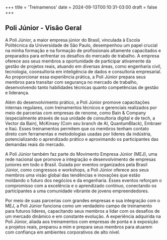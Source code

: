 +++
title = 'Treinamenos'
date = 2024-09-13T00:10:31-03:00
draft = false
+++
## Poli Júnior - Visão Geral

A Poli Júnior, a maior empresa júnior do Brasil, vinculada à Escola Politécnica da Universidade de São Paulo, desempenhou um papel crucial na minha formação e na formação de profissionais altamente capacitados e preparados para enfrentar os desafios do mercado de trabalho. A empresa oferece aos seus membros a oportunidade de participar ativamente da gestão de projetos reais, atuando em diversas áreas, como engenharia civil, tecnologia, coonsultoria em inteligência de dados e consultoria empresarial. Ao proporcionar essa experiência prática, a Poli Júnior prepara seus membros para transitar com segurança no mercado de trabalho, desenvolvendo tanto habilidades técnicas quanto competências de gestão e liderança.

Além do desenvolvimento prático, a Poli Júnior promove capacitações internas regulares, com treinamentos técnicos e gerenciais realizados por meio de parcerias com empresas de renome, como Bain & Company (especialmente através de sua unidade de consultoria digital e de tech, a Vector da Bain), McKinsey (Com seu branch de AI, QuantumBlack), Embraer e Itaú. Esses treinamentos permitem que os membros tenham contato direto com ferramentas e metodologias usadas por líderes da indústria, potencializando o aprendizado prático e aproximando os participantes das demandas reais do mercado.

A Poli Júnior também faz parte do Movimento Empresa Júnior (MEJ), uma rede nacional que promove a integração e desenvolvimento de empresas juniores em todo o Brasil. Guiada por eventos organizados pela Brasil Júnior, como congressos e workshops, a Poli Júnior oferece aos seus membros uma visão global das tendências e inovações que estão moldando o futuro dos negócios e da engenharia. Esses eventos reforçam o compromisso com a excelência e o aprendizado contínuo, conectando os participantes a uma comunidade vibrante de jovens empreendedores.

Por meio de suas parcerias com grandes empresas e sua integração com o MEJ, a Poli Júnior funciona como um verdadeiro campo de treinamento para futuros líderes, capacitando seus membros a lidar com os desafios de um mercado dinâmico e em constante evolução. A experiência adquirida na Poli Júnior, aliada aos treinamentos com empresas de ponta e à exposição a projetos reais, preparou a mim e prepara seus membros para atuarem com confiança em ambientes corporativos de alto nível.
